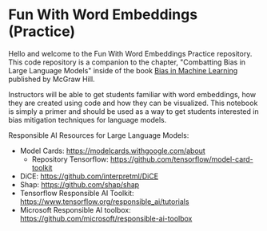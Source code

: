 # Fun With Word Embeddings (Practice)
Hello and welcome to the Fun With Word Embeddings Practice repository. This code repository is a companion to the chapter, "Combatting Bias in Large Language Models" inside of the book <ins>Bias in Machine Learning</ins> published by McGraw Hill. 

Instructors will be able to get students familiar with word embeddings, how they are created using code and how they can be visualized. This notebook is simply a primer and should be used as a way to get students interested in bias mitigation techniques for language models. 

Responsible AI Resources for Large Language Models:
- Model Cards: https://modelcards.withgoogle.com/about
  - Repository Tensorflow: https://github.com/tensorflow/model-card-toolkit 
- DiCE: https://github.com/interpretml/DiCE
- Shap: https://github.com/shap/shap
- Tensorflow Responsible AI Toolkit: https://www.tensorflow.org/responsible_ai/tutorials
- Microsoft Responsible AI toolbox: https://github.com/microsoft/responsible-ai-toolbox

